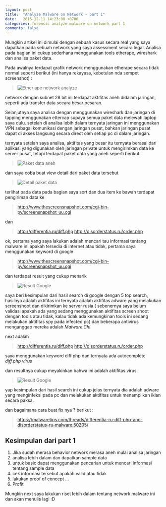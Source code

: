 ```yaml
---
layout: post
title:  "Analyze Malware on Network - part 1"
date:   2016-12-11 14:23:00 +0700
categories: forensic analyze malware on network part 1
comments: false
---
```


Mungkin artikel ini dimulai dengan sebuah kasus secara real yang saya dapatkan pada sebuah network yang saya assessment secara legal. Analisa pada bagian ini cukup sederhana menggunakan tools etherape, wireshark dan analisa paket data.

Pada awalnya terdapat grafik network menggunakan etherape secara tidak normal seperti berikut (ini hanya rekayasa, kebetulan nda sempet screenshot) :

> ![Ether ape network analyze](http://k1m0ch1.github.io/images/malware-analyze-3.png)

network dengan subnet 28 bit ini terdapat aktifitas aneh didalam jaringan, seperti ada transfer data secara besar besaran. 

Selanjutnya saya analisa dengan menggunakan wireshark dan jaringan di tapping menggunakan ettercap supaya semua paket data melewati laptop saya dulu. setelah di analisa lebih dalam ternyata jaringan ini menggunakan VPN sebagai komunikasi dengan jaringan pusat, bahkan jaringan pusat dapat di akses langsung secara direct oleh setiap pc di dalam jaringan.

ternyata setelah saya analisa, aktifitas yang besar itu ternyata berasal dari aplikasi yang digunakan oleh jaringan private untuk mengirimkan data ke server pusat, tetapi terdapat paket data yang aneh seperti berikut:

> ![Paket data aneh](http://k1m0ch1.github.io/images/malware-analyze-1.png)

dan saya coba buat view detail dari paket data tersebut

> ![Detail paket data](http://k1m0ch1.github.io/images/malware-analyze-2.png)

terlihat pada data pada bagian saya sort dan dua item ke bawah terdapat pengiriman data ke 

> http://www.thescreensnapshot.com/cgi-bin-py/screensnapshot_uu.cgi 

dan

> http://differentia.ru/diff.php
> http://disorderstatus.ru/order.php

ok, pertama yang saya lakukan adalah mencari tau informasi tentang malware ini apakah tersedia di internet atau tidak, pertama saya menggunakan keyword di google

> http://www.thescreensnapshot.com/cgi-bin-py/screensnapshot_uu.cgi

dan terdapat result yang cukup menarik

> ![Result Google](http://k1m0ch1.github.io/images/malware-analyze-4.png)

saya beri kesimpulan dari hasil search di google dengan 5 top search, hasilnya adalah aktifitas ini ternyata adalah aktifitas adware yang melakukan screenshoot dan dikirimkan ke server rusia ( sebenernya saya belum validasi apakah ada yang sedang menggunakan aktifitas screen shoot dengan tools atau tidak, kalau tidak ada kemungkinan tools ini sedang melakukan aktifitas spy pada infected pc) dan beberapa antivirus menganggap mereka adalah *Malware.Chi*

next adalah

> http://differentia.ru/diff.php
> http://disorderstatus.ru/order.php

saya menggunakan keyword diff.php dan ternyata ada autocomplete _diff.php virus_

dan resultnya cukup meyakinkan bahwa ini adalah aktifitas virus

> ![Result Google](http://k1m0ch1.github.io/images/malware-analyze-5.png)

yap kesimpulan dari hasil search ini cukup jelas ternyata dia adalah adware yang menginfeksi pada pc dan melakukan aktifitas untuk menampilkan iklan secara paksa.

dan bagaimana cara buat fix nya ? berikut :

> https://malwaretips.com/threads/differentia-ru-diff-php-and-disorderstatus-ru-malware.50205/

## Kesimpulan dari part 1

1. Jika sudah merasa behavior network merasa aneh mulai analisa jaringan
2. analisa lebih dalam dan dapatkan sample data
3. untuk basic dapat menggunakan pencarian untuk mencari informasi tentang sample data
4. cek informasi tersebut apakah valid atau tidak
5. lakukan proof of concept
...
6. Profit


Mungkin next saya lakukan riset lebih dalam tentang network malware ini dan akan menulis lagi :D
